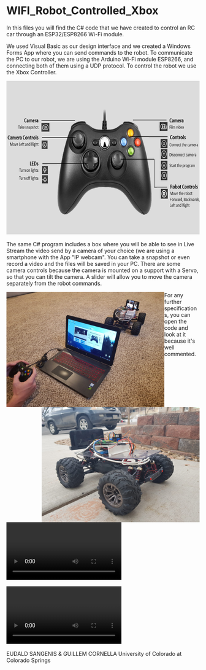 # WIFI_Robot_Controlled_Xbox

In this files you will find the C# code that we have created to control an RC car through an ESP32/ESP8266 Wi-Fi module.

We used Visual Basic as our design interface and we created a Windows Forms App where you can send commands to the robot. To communicate the PC to our robot, we are using the Arduino Wi-Fi module ESP8266, and connecting both of them using a UDP protocol. To control the robot we use the Xbox Controller.

<p align = "center">
  <img width="700" height="400" src="assets/xbox_controls.png">
</p>

The same C# program includes a box where you will be able to see in Live Stream the video send by a camera of your choice (we are using a smartphone with the App "IP webcam". You can take a snapshot or even record a video and the files will be saved in your PC. There are some camera controls because the camera is mounted on a support with a Servo, so that you can tilt the camera. A slider will allow you to move the camera separately from the robot commands.

<p align = "center">
  <img align = "left" width="412" height="300" src="assets/im_1.jpeg">
  <img align = "right" width="412" height="300" src="assets/im_2.jpeg">
</p>

For any further specifications, you can open the code and look at it because it's well commented.

<video>
  <source src="assets/Xbox_Controller.mp4" type="video/mp4"></source>
</video>

![](assets/Xbox_Controller.mp4)

EUDALD SANGENIS & GUILLEM CORNELLA University of Colorado at Colorado Springs
